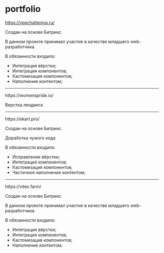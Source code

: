 # portfolio
https://vpechatleniya.ru/ <br>
<p>Создан на основе Битрикс.</p>
<p>В данном проекте принимал участие в качестве младшего web-разработчика.</p>
<p>В обязанности входило:</p>
<ul>
  <li> Интеграция вёрстки;</li>
  <li> Интеграция компонентов;</li>
  <li> Кастомизация компонентов;</li>
  <li> Наполнение контентом;</li>
</ul>
  <hr>
https://womenspride.io/ <br>
<p>Верстка лендинга</p>
<hr>
https://ekart.pro/ <br>
<p>Создан на основе Битрикс.</p>
<p>Доработка чужого кода</p>
<p>В обязанности входило:</p>
<ul>
  <li> Исправление вёрстки;</li>
  <li> Интеграция компонентов;</li>
  <li> Кастомизация компонентов;</li>
  <li> Частичное наполнение контентом;</li>
</ul>
<hr>
https://vitex.farm/ <br>
<p>Создан на основе Битрикс.</p>
<p>В данном проекте принимал участие в качестве младшего web-разработчика.</p>
<p>В обязанности входило:</p>
<ul>
  <li> Интеграция вёрстки;</li>
  <li> Интеграция компонентов;</li>
  <li> Кастомизация компонентов;</li>
  <li> Наполнение контентом;</li>
</ul>
